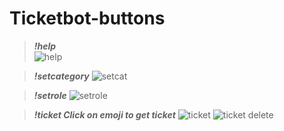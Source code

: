# Ticketbot-buttons



>***!help***                    
![help](https://user-images.githubusercontent.com/88189918/220448836-720c3621-6844-4b12-9e1d-93ae8b71a8b3.png)

>***!setcategory***
![setcat](https://user-images.githubusercontent.com/88189918/220448839-8229e6f5-a46e-4537-a978-7ed6cc7d15d1.png)

>***!setrole***
![setrole](https://user-images.githubusercontent.com/88189918/220448844-a146f03b-dc9a-4d88-b29b-af4846f4fa97.png)

>***!ticket Click on emoji to get ticket***
![ticket](https://user-images.githubusercontent.com/88189918/220448845-60d11231-7977-4c02-9423-00150c106389.png)
![ticket delete](https://user-images.githubusercontent.com/88189918/220448847-d8ea43af-27c1-4024-a8e8-207c69152b06.png)
